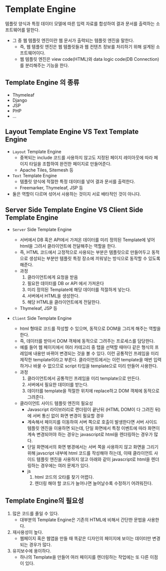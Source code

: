 # Template Engine

템플릿 양식과 특정 데이터 모델에 따른 입력 자료를 합성하여 결과 문서를 출력하는 소프트웨어를 말한다.

- 그 중 웹 템플릿 엔진이란 웹 문서가 출력되는 템플릿 엔진을 말한다.
  - 즉, 웹 템플릿 엔진은 웹 템플릿들과 웹 컨텐츠 정보를 처리하기 위해 설계된 소프트웨어이다.
  - 웹 템플릿 엔진은 view code(HTML)와 data logic code(DB Connection)를 분리해주는 기능을 한다.

## Template Engine 의 종류

- Thymeleaf
- Django
- JSP
- PHP
- ...

## Layout Template Engine VS Text Template Engine

- `Layout` Template Engine
  - 중복되는 include 코드를 사용하지 않고도 지정된 페이지 레이아웃에 따라 페이지 타일을 조합하여 완전한 페이지로 만들어준다.
  - Apache Tiles, Sitemesh 등
- `Text` Template Engine
  - 템플릿 양식에 적절한 특정 데이터를 넣어 결과 문서를 출력한다.
  - Freemarker, Thymeleaf, JSP 등
- 둘은 역할이 다르며 섞어서 사용하는 것이지 서로 배타적인 것이 아니다.

## Server Side Template Engine VS Client Side Template Engine

- `Server` Side Template Engine

  - 서버에서 DB 혹은 API에서 가져온 데이터를 미리 정의된 Template에 넣어 html을 그려서 클라이언트에 전달해주는 역할을 한다.
  - 즉, HTML 코드에서 고정적으로 사용되는 부분은 템플릿으로 만들어두고 동적으로 생성되는 부분만 템플릿 특정 장소에 끼워넣는 방식으로 동작할 수 있도록 해준다.
  - 과정<br>
    1. 클라이언트에게 요청을 받음
    2. 필요한 데이터를 DB or API 에서 가져온다
    3. 미리 정의된 Template에 해당 데이터를 적절하게 넣는다.
    4. 서버에서 HTML을 생성한다.
    5. 해당 HTML을 클라이언트에게 전달한다.
  - Thymeleaf, JSP 등

- `Client` Side Template Engine
  - html 형태로 코드를 작성할 수 있으며, 동적으로 DOM을 그리게 해주는 역할을 한다.
  - 즉, 데이터를 받아서 DOM 객체에 동적으로 그려주는 프로세스를 담당한다.
  - 예를 들어 웹 페이지에서 여러 카테고리 중 탭을 선택할 때마다 같은 형식의 프레임에 내용만 바뀌어 변경되는 것을 볼 수 있다. 이런 공통적인 프레임을 미리 제작한 template이라고 부른다. 클라이언트에서는 이런 template을 매번 입력하거나 바꿀 수 없으므로 script 타입을 template으로 미리 만들어 사용한다.
  - 과정<br>
    1. 클라이언트에서 공통적인 프레임을 미리 template으로 만든다.
    2. 서버에서 필요한 데이터를 받는다.
    3. 데이터를 template을 적절한 위치에 replace하고 DOM 객체에 동적으로 그려준다.
  - 클라이언트 사이드 템플릿 엔진의 필요성
    - Javascript 라이브러리로 랜더링이 끝난뒤 (HTML DOM이 다 그려진 뒤)에 서버 통신 없이 화면 변경이 필요할 경우
    - 계속해서 페이지를 이동하여 서버 쪽으로 호출이 발생한다면 서버 사이드 템플릿 엔진을 이용하면 되는데, 단일 화면에서 특정 이벤트에 따라 화면이 계속 변경되어야 하는 경우는 javascript로 html을 렌더링하는 경우가 많다.
    - 단일 화면에서의 화면 병경에서는 서버 쪽을 사용하지 않고 화면을 그리기위해 javscript 내부에 html 코드를 작성해야 하는데, 이때 클라이언트 사이드 템플릿 엔진을 사용하지 않고 아래와 같이 javascript로 html을 렌더링하는 경우에는 여러 문제가 있다.
    - js
      1. html 코드의 오타를 찾기 어렵다.
      2. 렌더링 해야 할 코드가 늘어나면 늘어날수록 수정하기 어려워진다.

## Template Engine의 필요성

1. 많은 코드를 줄일 수 있다.
   - 대부분의 Template Engine은 기존의 HTML에 비해서 간단한 문법을 사용한다.
2. 재사용성이 높다.
   - 웹페이지 혹은 웹앱을 만들 때 똑같은 디자인의 페이지에 보이는 데이터만 변경되는 경우가 많다.
3. 유지보수에 용이하다.
   - 하나의 Template을 만들어 여러 페이지를 렌더링하는 작업에는 또 다른 이점이 있다.
